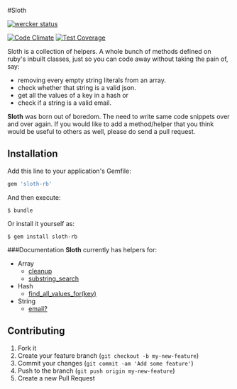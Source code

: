 #Sloth

[![wercker status](https://app.wercker.com/status/d5eef98c3e93102a4ba8c5894a1fc79b/m "wercker status")](https://app.wercker.com/project/bykey/d5eef98c3e93102a4ba8c5894a1fc79b)

[![Code Climate](https://codeclimate.com/github/midhunkrishna/sloth/badges/gpa.svg)](https://codeclimate.com/github/midhunkrishna/sloth)
[![Test Coverage](https://codeclimate.com/github/midhunkrishna/sloth/badges/coverage.svg)](https://codeclimate.com/github/midhunkrishna/sloth)

Sloth is a collection of helpers. A whole bunch of methods defined on ruby's inbuilt classes, just so you can code away without taking the pain of, say:  
  * removing every empty string literals from an array.
  * check whether that string is a valid json.
  * get all the values of a key in a hash or
  * check if a string is a valid email.

**Sloth** was born out of boredom. The need to write same code snippets over and over again. If you would like to add a method/helper that you think would be useful to others as well, please do send a pull request.

## Installation

Add this line to your application's Gemfile:

```ruby
gem 'sloth-rb'
```

And then execute:

    $ bundle

Or install it yourself as:

    $ gem install sloth-rb

###Documentation
**Sloth** currently has helpers for:  
* Array  
  * [cleanup](https://github.com/midhunkrishna/sloth/wiki/Array#1-cleanup)  
  * [substring_search](https://github.com/midhunkrishna/sloth/wiki/Array#2-substring_searchsub_string)
* Hash  
  * [find_all_values_for(key)](https://github.com/midhunkrishna/sloth/wiki/Hash#find_all_values_forkey)
* String
  * [email?](his://github.com/midhunkrishna/sloth/wiki/String#1-email)

## Contributing

1. Fork it
2. Create your feature branch (`git checkout -b my-new-feature`)
3. Commit your changes (`git commit -am 'Add some feature'`)
4. Push to the branch (`git push origin my-new-feature`)
5. Create a new Pull Request
